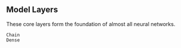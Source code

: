 ## Model Layers

These core layers form the foundation of almost all neural networks.

```@docs
Chain
Dense
```
